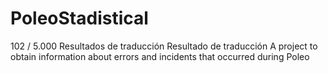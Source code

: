 # PoleoStadistical
102 / 5.000 Resultados de traducción Resultado de traducción A project to obtain information about errors and incidents that occurred during Poleo
